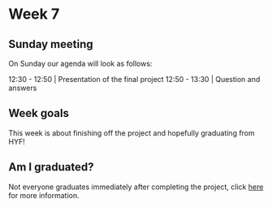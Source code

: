 # Week 7

## Sunday meeting
On Sunday our agenda will look as follows:

12:30 - 12:50 | Presentation of the final project
12:50 - 13:30 | Question and answers

## Week goals
This week is about finishing off the project and hopefully graduating from HYF!

## Am I graduated?
Not everyone graduates immediately after completing the project, click [here](./MAKEME.md) for more information.